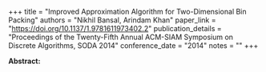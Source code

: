 +++
title = "Improved Approximation Algorithm for Two-Dimensional Bin Packing"
authors = "Nikhil Bansal, Arindam Khan"
paper_link = "https://doi.org/10.1137/1.9781611973402.2"
publication_details = "Proceedings of the Twenty-Fifth Annual ACM-SIAM Symposium on Discrete Algorithms,  SODA 2014"
conference_date = "2014"
notes = ""
+++

<b>Abstract:</b>
